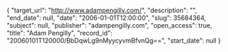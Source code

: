{
  "target_url": "http://www.adampengilly.com/", 
  "description": "", 
  "end_date": null, 
  "date": "2006-01-01T12:00:00", 
  "slug": 35684364, 
  "subject": null, 
  "publisher": "adampengilly.com", 
  "open_access": true, 
  "title": "Adam Pengilly", 
  "record_id": "20060101T120000/BbDqwLg9nMyycyvmBfvnQg==", 
  "start_date": null
}

